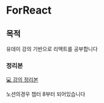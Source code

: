 # ForReact

## 목적

유데이 강의 기반으로 리액트를 공부합니다

### 정리본

[💻 강의 정리본](https://hellojisoo.notion.site/c11e65d8590d46dbb2fa5bde049d8362?v=e733f59fad39488d90c1a4a95d02ba07)

노션의경우 챕터 8부터 되어있습니다
